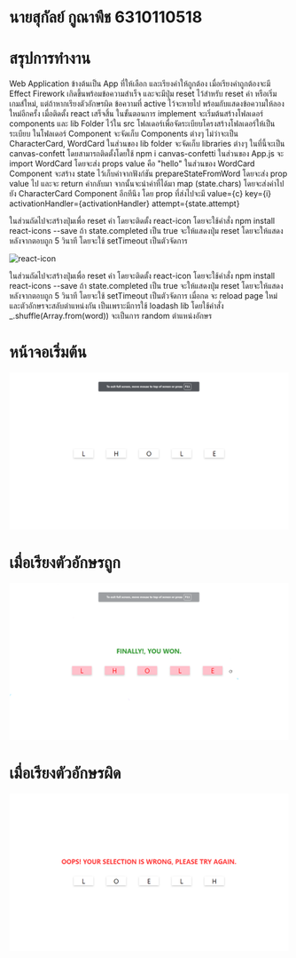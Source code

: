 # นายสุกัลย์ กูณาพืช 6310110518

# สรุปการทำงาน
Web Application ข้างต้นเป็น App ที่ให้เลือก และเรียงคำให้ถูกต้อง เมื่อเรียงคำถูกต้องจะมี Effect Firework เกิดขึ้นพร้อมข้อความสำเร็จ และจะมีปุ่ม reset ไว้สำหรับ reset ค่า หรือเริ่มเกมส์ใหม่, แต่ถ้าหากเรียงตัวอักษรผิด ข้อความที่ active ไว้จะหายไป พร้อมกับแสดงข้อความให้ลองใหม่อีกครั้ง เมื่อติดตั้ง react เสร็จสิ้น ในขั้นตอนการ implement จะเริ่มต้นสร้างโฟลเดอร์ components และ lib Folder ไว้ใน src โฟลเดอร์เพื่อจัดระเบียบโครงสร้างโฟลเดอร์ให้เป็นระเบียบ ในโฟลเดอร์ Component จะจัดเก็บ Components ต่างๆ ไม่ว่าจะเป็น CharacterCard, WordCard ในส่วนของ lib folder จะจัดเก็บ libraries ต่างๆ ในที่นี้จะเป็น canvas-confett โดยสามารถติดตั้งโดยใช้ npm i canvas-confetti ในส่วนของ App.js จะ import WordCard โดยจะส่ง props value คือ "hello" ในส่วนของ WordCard Component จะสร้าง state ไว้เก็บค่าจากฟังก์ชัน prepareStateFromWord โดยจะส่ง prop value ไป และจะ return ค่ากลับมา จากนั้นจะนำค่าที่ได้มา map (state.chars) โดยจะส่งค่าไปยัง CharacterCard Component อีกทีนึง โดย prop ที่ส่งไปจะมี value={c} key={i} activationHandler={activationHandler} attempt={state.attempt}

ในส่วนถัดไปจะสร้างปุ่มเพื่อ reset ค่า โดยจะติดตั้ง react-icon โดยจะใช้คำสั่ง npm install react-icons --save ถ้า state.completed เป็น true จะให้แสดงปุ่ม reset โดยจะให้แสดงหลังจากตอบถูก 5 วินาที โดยจะใช้ setTimeout เป็นตัวจัดการ

![react-icon](https://user-images.githubusercontent.com/100436146/182798402-8d4db4fd-be3c-4492-8fab-6ff19c137416.png)

ในส่วนถัดไปจะสร้างปุ่มเพื่อ reset ค่า โดยจะติดตั้ง react-icon โดยจะใช้คำสั่ง npm install react-icons --save ถ้า state.completed เป็น true จะให้แสดงปุ่ม reset โดยจะให้แสดงหลังจากตอบถูก 5 วินาที โดยจะใช้ setTimeout เป็นตัวจัดการ เมื่อกด จะ reload page ใหม่ และตัวอักษรจะสลับตำแหน่งกัน เป็นเพราะมีการใช้ loadash lib โดยใช้คำสั่ง _.shuffle(Array.from(word)) จะเป็นการ random ตำแหน่งอักษร

# หน้าจอเริ่มต้น

![card game start](./card_game_start.png)

# เมื่อเรียงตัวอักษรถูก

![card game correct](./card_game_correct.png)

# เมื่อเรียงตัวอักษรผิด

![card game wrong](./card_game_wrong.png)